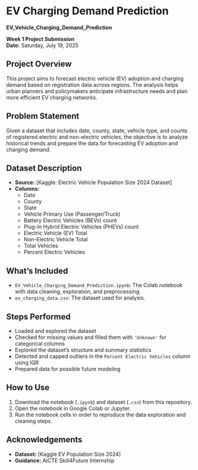 # EV Charging Demand Prediction

**EV_Vehicle_Charging_Demand_Prediction**

**Week 1 Project Submission**  
**Date:** Saturday, July 19, 2025

## Project Overview
This project aims to forecast electric vehicle (EV) adoption and charging demand based on registration data across regions. The analysis helps urban planners and policymakers anticipate infrastructure needs and plan more efficient EV charging networks.

## Problem Statement
Given a dataset that includes date, county, state, vehicle type, and counts of registered electric and non-electric vehicles, the objective is to analyze historical trends and prepare the data for forecasting EV adoption and charging demand.

## Dataset Description

- **Source:** [Kaggle: Electric Vehicle Population Size 2024 Dataset]
- **Columns:**
    - Date
    - County
    - State
    - Vehicle Primary Use (Passenger/Truck)
    - Battery Electric Vehicles (BEVs) count
    - Plug-In Hybrid Electric Vehicles (PHEVs) count
    - Electric Vehicle (EV) Total
    - Non-Electric Vehicle Total
    - Total Vehicles
    - Percent Electric Vehicles

## What’s Included

- `EV_Vehicle_Charging_Demand_Prediction.ipynb`: The Colab notebook with data cleaning, exploration, and preprocessing.
- `ev_charging_data.csv`: The dataset used for analysis.

## Steps Performed

- Loaded and explored the dataset
- Checked for missing values and filled them with `'Unknown'` for categorical columns
- Explored the dataset’s structure and summary statistics
- Detected and capped outliers in the `Percent Electric Vehicles` column using IQR
- Prepared data for possible future modeling

## How to Use

1. Download the notebook (`.ipynb`) and dataset (`.csv`) from this repository.
2. Open the notebook in Google Colab or Jupyter.
3. Run the notebook cells in order to reproduce the data exploration and cleaning steps.

## Acknowledgements

- **Dataset:** [Kaggle EV Population Size 2024]
- **Guidance:** AICTE Skill4Future Internship

